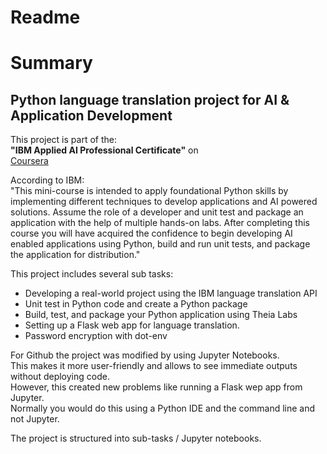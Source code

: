 # Readme

<h1> Summary </h1>
<h2>Python language translation project for AI & Application Development</h2>


<p>
This project is part of the:<br>
<b>"IBM Applied AI Professional Certificate"</b> on<br>
<a href="https://www.coursera.org/professional-certificates/applied-artifical-intelligence-ibm-watson-ai">Coursera</a> 
</p>

<p>
According to IBM:<br>
"This mini-course is intended to apply foundational Python skills by implementing different techniques to develop applications and AI powered solutions. Assume the role of a developer and unit test and package an application with the help of multiple hands-on labs. After completing this course you will have acquired the confidence to begin developing AI enabled applications using Python, build and run unit tests, and package the application for distribution."
</p>

<p>
This project includes several sub tasks:</p>
</p>

<ul>
    <li>Developing a real-world project using the IBM language translation API </li>
    <li>Unit test in Python code and create a Python package </li>
    <li>Build, test, and package your Python application using Theia Labs </li>
    <li>Setting up a Flask web app for language translation. </li>
    <li>Password encryption with dot-env</li>
</ul>

<p>
For Github the project was modified by using Jupyter Notebooks.<br>
This makes it more user-friendly and allows to see immediate outputs without deploying code.<br>
However, this created new problems like running a Flask wep app from Jupyter.<br>
Normally you would do this using a Python IDE and the command line and not Jupyter.
</p>

<p>
The project is structured into sub-tasks / Jupyter notebooks.
</p>

    